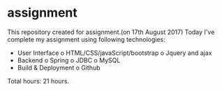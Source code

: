 # assignment
This repository created for assignment.(on 17th August 2017)
Today I've complete my assignment using following technologies:
* User Interface
	o HTML/CSS/javaScript/bootstrap
	o Jquery and ajax	
* Backend
	o Spring
	o JDBC
	o MySQL
* Build & Deployment
	o Github

Total hours: 21 hours.			
